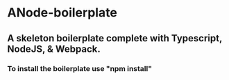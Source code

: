 # ANode-boilerplate
## A skeleton boilerplate complete with Typescript, NodeJS, &amp; Webpack.

### To install the boilerplate use "npm install"
